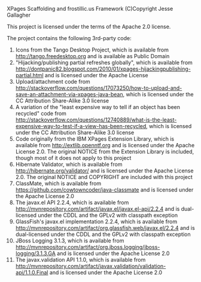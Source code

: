 XPages Scaffolding and frostillic.us Framework
(C)Copyright Jesse Gallagher

This project is licensed under the terms of the Apache 2.0 license.

The project contains the following 3rd-party code:

1. Icons from the Tango Desktop Project, which is available from http://tango.freedesktop.org and is available as Public Domain
2. "Hijacking/publishing partial refreshes globally", which is available from http://dontpanic82.blogspot.com/2010/01/xpages-hijackingpublishing-partial.html and is licensed under the Apache License
3. Upload/attachment code from http://stackoverflow.com/questions/17073250/how-to-upload-and-save-an-attachment-via-xpages-java-bean, which is licensed under the CC Attribution Share-Alike 3.0 license
4. A variation of the "least expensive way to tell if an object has been recycled" code from http://stackoverflow.com/questions/12740889/what-is-the-least-expensive-way-to-test-if-a-view-has-been-recycled, which is licensed under the CC Attribution Share-Alike 3.0 license
5. Code originally from the IBM XPages Extension Library, which is available from http://extlib.openntf.org and is licensed under the Apache License 2.0. The original NOTICE from the Extension Library is included, though most of it does not apply to this project
6. Hibernate Validator, which is available from http://hibernate.org/validator/ and is licensed under the Apache License 2.0. The original NOTICE and COPYRIGHT are included with this project
7. ClassMate, which is available from https://github.com/cowtowncoder/java-classmate and is licensed under the Apache License 2.0
8. The javax.el API 2.2.4, which is available from http://mvnrepository.com/artifact/javax.el/javax.el-api/2.2.4 and is dual-licensed under the CDDL and the GPLv2 with classpath exception
9. GlassFish's javax.el implementation 2.2.4, which is available from http://mvnrepository.com/artifact/org.glassfish.web/javax.el/2.2.4 and is dual-licensed under the CDDL and the GPLv2 with classpath exception
10. JBoss Logging 3.1.3, which is available from http://mvnrepository.com/artifact/org.jboss.logging/jboss-logging/3.1.3.GA and is licensed under the Apache License 2.0
11. The javax.validation API 1.1.0, which is available from http://mvnrepository.com/artifact/javax.validation/validation-api/1.1.0.Final and is licensed under the Apache License 2.0